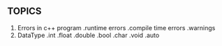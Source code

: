 ## TOPICS

1. Errors in c++ program
   .runtime errors
   .compile time errors
   .warnings
2. DataType
   .int
   .float
   .double
   .bool
   .char
   .void
   .auto
